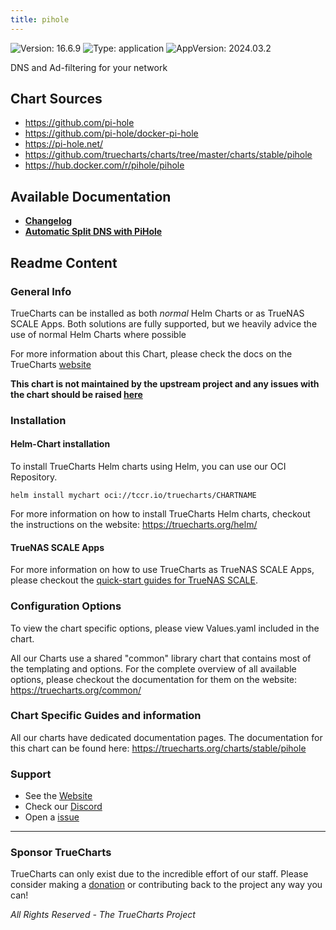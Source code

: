 ```yaml
---
title: pihole
---
```


![Version: 16.6.9](https://img.shields.io/badge/Version-16.6.9-informational?style=flat-square) ![Type: application](https://img.shields.io/badge/Type-application-informational?style=flat-square) ![AppVersion: 2024.03.2](https://img.shields.io/badge/AppVersion-2024.03.2-informational?style=flat-square)

DNS and Ad-filtering for your network

## Chart Sources

- https://github.com/pi-hole
- https://github.com/pi-hole/docker-pi-hole
- https://pi-hole.net/
- https://github.com/truecharts/charts/tree/master/charts/stable/pihole
- https://hub.docker.com/r/pihole/pihole

## Available Documentation

- [**Changelog**](./md)
- [**Automatic Split DNS with PiHole**](./md)

## Readme Content


### General Info

TrueCharts can be installed as both _normal_ Helm Charts or as TrueNAS SCALE Apps.
Both solutions are fully supported, but we heavily advice the use of normal Helm Charts where possible

For more information about this Chart, please check the docs on the TrueCharts [website](https://truecharts.org/charts/stable/pihole)

**This chart is not maintained by the upstream project and any issues with the chart should be raised [here](https://github.com/truecharts/charts/issues/new/choose)**

### Installation

#### Helm-Chart installation

To install TrueCharts Helm charts using Helm, you can use our OCI Repository.

`helm install mychart oci://tccr.io/truecharts/CHARTNAME`

For more information on how to install TrueCharts Helm charts, checkout the instructions on the website: https://truecharts.org/helm/


#### TrueNAS SCALE Apps

For more information on how to use TrueCharts as TrueNAS SCALE Apps, please checkout the [quick-start guides for TrueNAS SCALE](https://truecharts.org/scale/guides/scale-intro).

### Configuration Options

To view the chart specific options, please view Values.yaml included in the chart.

All our Charts use a shared "common" library chart that contains most of the templating and options.
For the complete overview of all available options, please checkout the documentation for them on the website: https://truecharts.org/common/

### Chart Specific Guides and information

All our charts have dedicated documentation pages.
The documentation for this chart can be found here:
https://truecharts.org/charts/stable/pihole

### Support


- See the [Website](https://truecharts.org)
- Check our [Discord](https://discord.gg/tVsPTHWTtr)
- Open a [issue](https://github.com/truecharts/charts/issues/new/choose)

---

### Sponsor TrueCharts

TrueCharts can only exist due to the incredible effort of our staff.
Please consider making a [donation](https://truecharts.org/general/sponsor) or contributing back to the project any way you can!

_All Rights Reserved - The TrueCharts Project_
